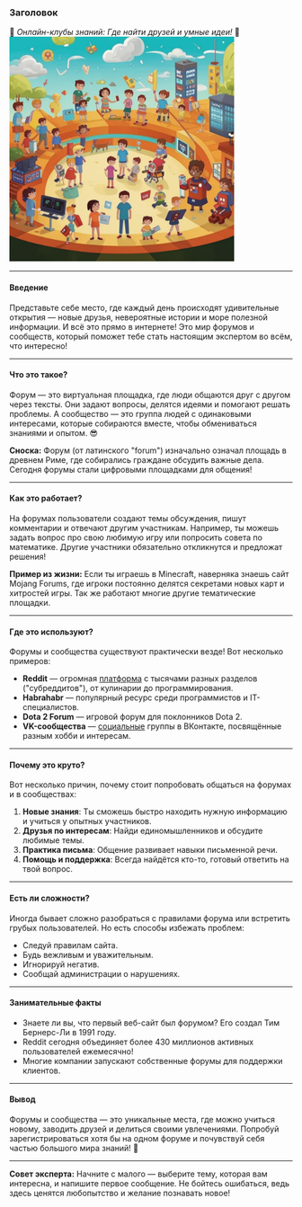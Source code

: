 ### Заголовок

🌟 *Онлайн-клубы знаний: Где найти друзей и умные идеи!* 🌟  
 <img src="../../../../WORK/learning/online/images/Форумы_и_сообщества.jpg" width="400" height="400" />

---

#### Введение

Представьте себе место, где каждый день происходят удивительные открытия — новые друзья, невероятные истории и море полезной информации. И всё это прямо в интернете! Это мир форумов и сообществ, который поможет тебе стать настоящим экспертом во всём, что интересно!

---

#### Что это такое?

Форум — это виртуальная площадка, где люди общаются друг с другом через тексты. Они задают вопросы, делятся идеями и помогают решать проблемы. А сообщество — это группа людей с одинаковыми интересами, которые собираются вместе, чтобы обмениваться знаниями и опытом. 😎

**Сноска:** Форум (от латинского "forum") изначально означал площадь в древнем Риме, где собирались граждане обсудить важные дела. Сегодня форумы стали цифровыми площадками для общения!

---

#### Как это работает?

На форумах пользователи создают темы обсуждения, пишут комментарии и отвечают другим участникам. Например, ты можешь задать вопрос про свою любимую игру или попросить совета по математике. Другие участники обязательно откликнутся и предложат решения!

**Пример из жизни:** Если ты играешь в Minecraft, наверняка знаешь сайт Mojang Forums, где игроки постоянно делятся секретами новых карт и хитростей игры. Так же работают многие другие тематические площадки.

---

#### Где это используют?

Форумы и сообщества существуют практически везде! Вот несколько примеров:

- **Reddit** — огромная [платформа](Геймифицированные_платформы.md) с тысячами разных разделов ("субреддитов"), от кулинарии до программирования.
- **Habrahabr** — популярный ресурс среди программистов и IT-специалистов.
- **Dota 2 Forum** — игровой форум для поклонников Dota 2.
- **VK-сообщества** — [социальные](Социальные_сети.md) группы в ВКонтакте, посвящённые разным хобби и интересам.

---

#### Почему это круто?

Вот несколько причин, почему стоит попробовать общаться на форумах и в сообществах:

1. **Новые знания**: Ты сможешь быстро находить нужную информацию и учиться у опытных участников.
2. **Друзья по интересам**: Найди единомышленников и обсудите любимые темы.
3. **Практика письма**: Общение развивает навыки письменной речи.
4. **Помощь и поддержка**: Всегда найдётся кто-то, готовый ответить на твой вопрос.

---

#### Есть ли сложности?

Иногда бывает сложно разобраться с правилами форума или встретить грубых пользователей. Но есть способы избежать проблем:

- Следуй правилам сайта.
- Будь вежливым и уважительным.
- Игнорируй негатив.
- Сообщай администрации о нарушениях.

---

#### Занимательные факты

- Знаете ли вы, что первый веб-сайт был форумом? Его создал Тим Бернерс-Ли в 1991 году.
- Reddit сегодня объединяет более 430 миллионов активных пользователей ежемесячно!
- Многие компании запускают собственные форумы для поддержки клиентов.

---

#### Вывод

Форумы и сообщества — это уникальные места, где можно учиться новому, заводить друзей и делиться своими увлечениями. Попробуй зарегистрироваться хотя бы на одном форуме и почувствуй себя частью большого мира знаний! 🚀

---

**Совет эксперта:** Начните с малого — выберите тему, которая вам интересна, и напишите первое сообщение. Не бойтесь ошибаться, ведь здесь ценятся любопытство и желание познавать новое!
